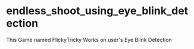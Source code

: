 # endless_shoot_using_eye_blink_detection
This Game named FlickyTricky Works on user's Eye Blink Detection
